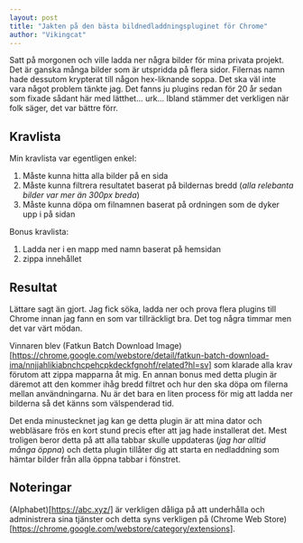 ```yaml
---
layout: post
title: "Jakten på den bästa bildnedladdningspluginet för Chrome"
author: "Vikingcat"
---
```


Satt på morgonen och ville ladda ner några bilder för mina privata projekt. Det är ganska många bilder som är utspridda på flera sidor. Filernas namn hade dessutom krypterat till någon hex-liknande soppa. Det ska väl inte vara något problem tänkte jag. Det fanns ju plugins redan för 20 år sedan som fixade sådant här med lätthet... urk... Ibland stämmer det verkligen när folk säger, det var bättre förr.

## Kravlista
Min kravlista var egentligen enkel:
1. Måste kunna hitta alla bilder på en sida
2. Måste kunna filtrera resultatet baserat på bildernas bredd (*alla relebanta bilder var mer än 300px breda*)
3. Måste kunna döpa om filnamnen baserat på ordningen som de dyker upp i på sidan

Bonus kravlista:
1. Ladda ner i en mapp med namn baserat på hemsidan
2. zippa innehållet

## Resultat
Lättare sagt än gjort. Jag fick söka, ladda ner och prova flera plugins till Chrome innan jag fann en som var tillräckligt bra. Det tog några timmar men det var värt mödan. 

Vinnaren blev (Fatkun Batch Download Image)[https://chrome.google.com/webstore/detail/fatkun-batch-download-ima/nnjjahlikiabnchcpehcpkdeckfgnohf/related?hl=sv] som klarade alla krav förutom att zippa mapparna åt mig. En annan bonus med detta plugin är däremot att den kommer ihåg bredd filtret och hur den ska döpa om filerna mellan användningarna. Nu är det bara en liten process för mig att ladda ner bilderna så det känns som välspenderad tid. 

Det enda minustecknet jag kan ge detta plugin är att mina dator och webbläsare frös en kort stund precis efter att jag hade installerat det. Mest troligen beror detta på att alla tabbar skulle uppdateras (*jag har alltid många öppna*) och detta plugin tillåter dig att starta en nedladdning som hämtar bilder från alla öppna tabbar i fönstret.

## Noteringar

(Alphabet)[https://abc.xyz/] är verkligen dåliga på att underhålla och administrera sina tjänster och detta syns verkligen på (Chrome Web Store)[https://chrome.google.com/webstore/category/extensions].
